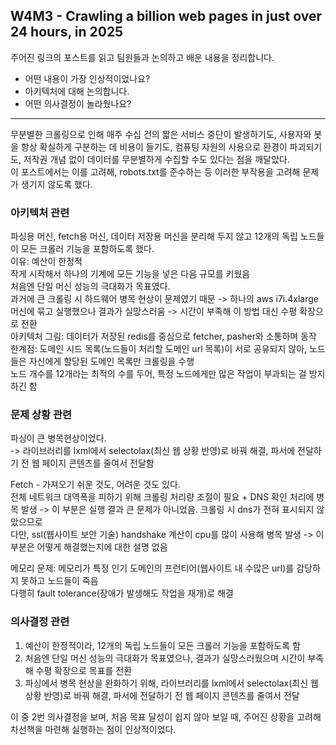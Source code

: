 ## W4M3 - Crawling a billion web pages in just over 24 hours, in 2025

주어진 링크의 포스트를 읽고 팀원들과 논의하고 배운 내용을 정리합니다.
- 어떤 내용이 가장 인상적이었나요?
- 아키텍처에 대해 논의합니다.
- 어떤 의사결정이 놀라웠나요?
---
무분별한 크롤링으로 인해 매주 수십 건의 짧은 서비스 중단이 발생하기도, 사용자와 봇을 항상 확실하게 구분하는 데 비용이 들기도, 컴퓨팅 자원의 사용으로 환경이 파괴되기도, 저작권 개념 없이 데이터를 무분별하게 수집할 수도 있다는 점을 깨달았다.  
이 포스트에서는 이를 고려해, robots.txt를 준수하는 등 이러한 부작용을 고려해 문제가 생기지 않도록 했다.  

### 아키텍처 관련
파싱용 머신, fetch용 머신, 데이터 저장용 머신을 분리해 두지 않고 
12개의 독립 노드들이 모든 크롤러 기능을 포함하도록 했다.  
        이유: 예산이 한정적  
        작게 시작해서 하나의 기계에 모든 기능을 넣은 다음 규모를 키웠음  
처음엔 단일 머신 성능의 극대화가 목표였다.  
        과거에 큰 크롤링 시 하드웨어 병목 현상이 문제였기 때문 -> 하나의 aws i7i.4xlarge머신에 묶고 실행했으나 결과가 실망스러움 -> 시간이 부족해 이 방법 대신 수평 확장으로 전환  
아키텍처 그림: 데이터가 저장된 redis를 중심으로 fetcher, pasher와 소통하며 동작  
한계점: 도메인 시드 목록(노드들이 처리할 도메인 url 목록)이 서로 공유되지 않아, 노드들은 자신에게 할당된 도메인 목록만 크롤링을 수행  
        노드 개수를 12개라는 최적의 수를 두어, 특정 노드에게만 많은 작업이 부과되는 걸 방지하긴 함  

### 문제 상황 관련  
파싱이 큰 병목현상이었다.  
-> 라이브러리를 lxml에서 selectolax(최신 웹 상황 반영)로 바꿔 해결, 파서에 전달하기 전 웹 페이지 콘텐츠를 줄여서 전달함  
  
Fetch - 가져오기 쉬운 것도, 어려운 것도 있다.  
전체 네트워크 대역폭을 피하기 위해 크롤링 처리량 조절이 필요 + DNS 확인 처리에 병목 발생 -> 이 부분은 실행 결과 큰 문제가 아니었음. 크롤링 시 dns가 전혀 표시되지 않았으므로  
다만, ssl(웹사이트 보안 기술) handshake 계산이 cpu를 많이 사용해 병목 발생 -> 이 부분은 어떻게 해결했는지에 대한 설명 없음  
  
메모리 문제: 메모리가 특정 인기 도메인의 프런티어(웹사이트 내 수많은 url)를 감당하지 못하고 노드들이 죽음  
다행히 fault tolerance(장애가 발생해도 작업을 재개)로 해결  

### 의사결정 관련
1. 예산이 한정적이라, 12개의 독립 노드들이 모든 크롤러 기능을 포함하도록 함
2. 처음엔 단일 머신 성능의 극대화가 목표였으나, 결과가 실망스러웠으며 시간이 부족해 수평 확장으로 목표를 전환
3. 파싱에서 병목 현상을 완화하기 위해, 라이브러리를 lxml에서 selectolax(최신 웹 상황 반영)로 바꿔 해결, 파서에 전달하기 전 웹 페이지 콘텐츠를 줄여서 전달  
  
이 중 2번 의사결정을 보며, 처음 목표 달성이 쉽지 않아 보일 때, 주어진 상황을 고려해 차선책을 마련해 실행하는 점이 인상적이었다.
